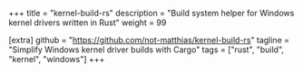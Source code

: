 +++
title = "kernel-build-rs"
description = "Build system helper for Windows kernel drivers written in Rust"
weight = 99

[extra]
github = "https://github.com/not-matthias/kernel-build-rs"
tagline = "Simplify Windows kernel driver builds with Cargo"
tags = ["rust", "build", "kernel", "windows"]
+++
